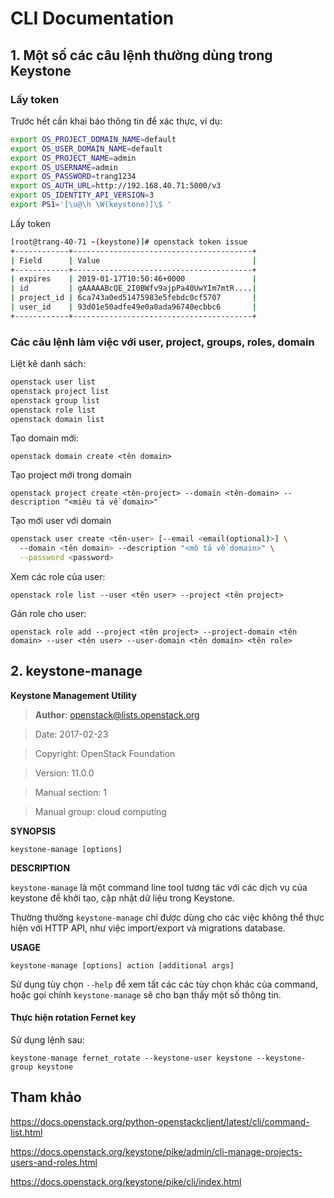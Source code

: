 # CLI Documentation

## 1. Một số các câu lệnh thường dùng trong Keystone

### Lấy token

Trước hết cần khai báo thông tin để xác thực, ví dụ:

```sh
export OS_PROJECT_DOMAIN_NAME=default
export OS_USER_DOMAIN_NAME=default
export OS_PROJECT_NAME=admin
export OS_USERNAME=admin
export OS_PASSWORD=trang1234
export OS_AUTH_URL=http://192.168.40.71:5000/v3
export OS_IDENTITY_API_VERSION=3
export PS1='[\u@\h \W(keystone)]\$ '
```

Lấy token

```sh
[root@trang-40-71 ~(keystone)]# openstack token issue
+------------+----------------------------------------+
| Field      | Value                                  |
+------------+----------------------------------------+
| expires    | 2019-01-17T10:50:46+0000               |
| id         | gAAAAABcQE_2I0BWfv9ajpPa40UwYIm7mtR....|
| project_id | 6ca743a0ed51475983e5febdc0cf5707       |
| user_id    | 93d01e50adfe49e0a0ada96740ecbbc6       |
+------------+----------------------------------------+
```

### Các câu lệnh làm việc với user, project, groups, roles, domain

Liệt kê danh sách:

```sh
openstack user list
openstack project list
openstack group list
openstack role list
openstack domain list
```

Tạo domain mới:

	openstack domain create <tên domain>

Tạo project mới trong domain

	openstack project create <tên-project> --domain <tên-domain> --description "<miêu tả về domain>"

Tạo mới user với domain

```sh
openstack user create <tên-user> [--email <email(optional)>] \
  --domain <tên domain> --description "<mô tả về domain>" \
  --password <password>
```

Xem các role của user:

	openstack role list --user <tên user> --project <tên project>

Gán role cho user:

	openstack role add --project <tên project> --project-domain <tên domain> --user <tên user> --user-domain <tên domain> <tên role>

## 2. keystone-manage

**Keystone Management Utility**

> **Author**:	openstack@lists.openstack.org

> Date:	2017-02-23

> Copyright:	OpenStack Foundation

> Version:	11.0.0

> Manual section:	1

> Manual group:	cloud computing

**SYNOPSIS**

	keystone-manage [options]

**DESCRIPTION**

`keystone-manage`  là một command line tool tương tác với các dịch vụ của keystone để khởi tạo, cập nhật dữ liệu trong Keystone.

Thường thường `keystone-manage` chỉ được dùng cho các việc không thể thực hiện với HTTP API, như việc import/export và migrations database.

**USAGE**

	keystone-manage [options] action [additional args]

Sử dụng tùy chọn `--help` để xem tất các các tùy chọn khác của command, hoặc gọi chính `keystone-manage` sẽ cho bạn thấy một số thông tin.

#### Thực hiện rotation Fernet key

Sử dụng lệnh sau:

	keystone-manage fernet_rotate --keystone-user keystone --keystone-group keystone



## Tham khảo

https://docs.openstack.org/python-openstackclient/latest/cli/command-list.html

https://docs.openstack.org/keystone/pike/admin/cli-manage-projects-users-and-roles.html

https://docs.openstack.org/keystone/pike/cli/index.html